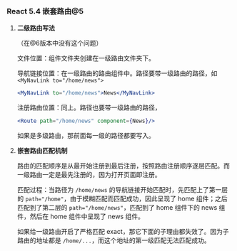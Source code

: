 ### React 5.4   嵌套路由@5

1. **二级路由写法**

   （在@6版本中没有这个问题）

   文件位置：组件文件夹创建在一级路由文件夹下。

   导航链接位置：在一级路由的路由组件中。路径要带一级路由的路径，如 `<MyNavLink to="/home/news">`

   ```jsx
   <MyNavLink to="/home/news">News</MyNavLink>
   ```

   注册路由位置：同上。路径也要带一级路由的路径，

   ```jsx
   <Route path="/home/news" component={News}/>
   ```

   如果是多级路由，那前面每一级的路径都要写入。

   

2. **嵌套路由匹配机制**

   路由的匹配顺序是从最开始注册到最后注册，按照路由注册顺序逐层匹配。而一级路由一定是最先注册的，因为打开页面即注册。

   匹配过程：当路径为 `/home/news` 的导航链接开始匹配时，先匹配上了第一层的 `path="/home"`，由于模糊匹配而匹配成功，因此呈现了 home 组件；之后匹配到了第二层的 `path="/home/news"`，匹配到了 home 组件下的 news 组件，然后在 home 组件中呈现了 news 组件。

   如果给一级路由开启了严格匹配 exact，那它下面的子理由都失效了。因为子路由的地址都是 `/home/...`，而这个地址的第一级匹配无法匹配成功。

   